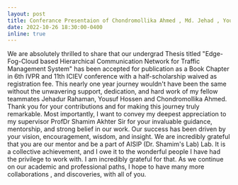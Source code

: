 ```yaml
---
layout: post
title: Conferance Presentaion of Chondromollika Ahmed , Md. Jehad , Yousuf Hossain , Md Jubairul Hasan in  6th IVPR and 11th ICIEV conference
date: 2022-10-26 18:30:00-0400
inline: true
---
```


 We are absolutely thrilled to share that our undergrad Thesis titled "Edge-Fog-Cloud based Hierarchical Communication Network for Traffic Management System" has been accepted for publication as a Book Chapter in 6th IVPR and 11th ICIEV conference with a half-scholarship waived as registration fee.
This nearly one year journey wouldn't have been the same without the unwavering support, dedication, and hard work of my fellow teammates Jehadur Rahaman, Yousuf Hossen and Chondromollika Ahmed. Thank you for your contributions and for making this journey truly remarkable.
Most importantly, I want to convey my deepest appreciation to my supervisor ProfDr Shamim Akhter Sir for your invaluable guidance, mentorship, and strong belief in our work. Our success has been driven by your vision, encouragement, wisdom, and insight. We are incredibly grateful that you are our mentor and be a part of AISIP (Dr. Shamim's Lab)  Lab.
It is a collective achievement, and I owe it to the wonderful people I have had the privilege to work with. I am incredibly grateful for that. As we continue on our academic and professional paths, I hope to have many more collaborations , and discoveries, with all of you. 
